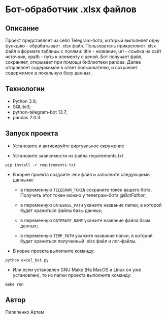 # Бот-обработчик .xlsx файлов

## Описание

Проект представляет из себя Telegram-бота, который выполняет одну функцию -
обрабатывает .xlsx файл. Пользователь прикрепляет .xlsx файл в формате таблицы
с полями: title - название, url - ссылка на сайт источник, xpath - путь к
элементу с ценой. Бот получает файл, сохраняет, открывает при помощи
библиотеки pandas. Далее отправляет содержимое в ответ пользователю, и
сохраняет содержимое в локальную базу данных.

## Технологии

- Python 3.9;
- SQLite3;
- python-telegram-bot 13.7;
- pandas 2.0.3.

## Запуск проекта

- Установите и активируйте виртуальное окружение

- Установите зависимости из файла requirements.txt

```text
pip install -r requirements.txt
```

- В корне проекта создайте .env файл и заполните следующими данными:

  - в переменную `TELEGRAM_TOKEN` сохраните токен вашего бота. Получить этот
  токен можно у телеграм-бота _@BotFather_;

  - в переменную `DATEBASE_PATH` укажите название папки, в которой будет
  храниться файлы базы данных;

  - в переменную `DATEBASE_NAME` укажите название файла базы данных;

  - в переменную `TEMP_PATH` укажите название папки, в которой будет
  храниться полученный .xlsx файл и лог-файлы.

- В корне проекта выполните команду:

```text
python excel_bot.py
```

- Или если установлен GNU Make (На MacOS и Linux он уже установлен), то из
папки проекта выполните команду:

```text
make run
```

## Автор

Пилипенко Артем